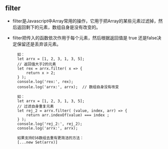 
## filter

- filter是Javascript中Array常用的操作，它用于把Array的某些元素过滤掉，然后返回剩下的元素，数组自身是没有改变的。

- filter把传入的函数依次作用于每个元素，然后根据返回值是 true 还是false决定保留还是丢弃该元素。

		如：
		let arrx = [1, 2, 3, 1, 3, 5];
	    // 返回值大于2的元素
	    let rex = arrx.filter( x => {
	        return x > 2;
	    } );
	    console.log('rex:', rex);
	    console.log('arrx:', arrx);  // 数组自身没有改变
	
		如：
		let arrx = [1, 2, 3, 1, 3, 5];
	    // 过滤自身重复元素
	    let rej_2 = arrx.filter( (value, index, arr) => {
	        return arr.indexOf(value) === index ;
	    } );
	    console.log('rej_2:', rej_2);
	    console.log('arrx:', arrx);

		如果支持ES6数组去重有更简洁的方法：
		[...new Set(arrx)]


